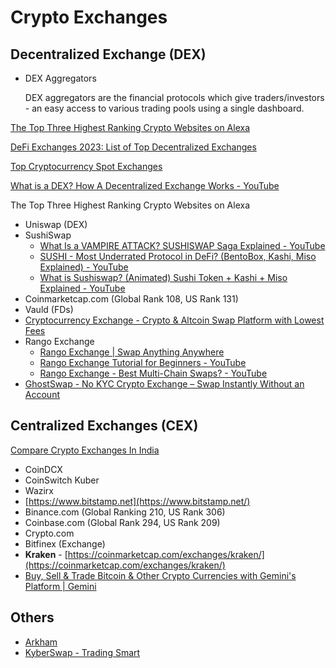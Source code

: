 # Crypto Exchanges

## Decentralized Exchange (DEX)

- DEX Aggregators

    DEX aggregators are the financial protocols which give traders/investors - an easy access to various trading pools using a single dashboard.

[The Top Three Highest Ranking Crypto Websites on Alexa](https://medium.com/@BountyBase/the-top-three-highest-ranking-crypto-websites-on-alexa-2a0afb0dbe61)

[DeFi Exchanges 2023: List of Top Decentralized Exchanges](https://milkroad.com/exchanges)

[Top Cryptocurrency Spot Exchanges](https://coinmarketcap.com/rankings/exchanges)

[What is a DEX? How A Decentralized Exchange Works - YouTube](https://www.youtube.com/watch?v=2tTVJL4bpTU)

The Top Three Highest Ranking Crypto Websites on Alexa

- Uniswap (DEX)
- SushiSwap
    - [What Is a VAMPIRE ATTACK? SUSHISWAP Saga Explained - YouTube](https://www.youtube.com/watch?v=UFjXwrCGuog&ab_channel=Finematics)
    - [SUSHI - Most Underrated Protocol in DeFi? (BentoBox, Kashi, Miso Explained) - YouTube](https://www.youtube.com/watch?v=Cbtvc8Eso_g)
    - [What is Sushiswap? (Animated) Sushi Token + Kashi + Miso Explained - YouTube](https://www.youtube.com/watch?v=NTYbVnENeVo)
- Coinmarketcap.com (Global Rank 108, US Rank 131)
- Vauld (FDs)
- [Cryptocurrency Exchange - Crypto & Altcoin Swap Platform with Lowest Fees](https://changelly.com/)
- Rango Exchange
	- [Rango Exchange \| Swap Anything Anywhere](https://rango.exchange/)
	- [Rango Exchange Tutorial for Beginners - YouTube](https://www.youtube.com/watch?v=PG3lKaQL-ZE)
	- [Rango Exchange - Best Multi-Chain Swaps? - YouTube](https://www.youtube.com/watch?v=S1lF5pqJfgw)
- [GhostSwap - No KYC Crypto Exchange – Swap Instantly Without an Account](https://ghostswap.io/)

## Centralized Exchanges (CEX)

[Compare Crypto Exchanges In India](https://www.forbes.com/advisor/in/investing/cryptocurrency/best-crypto-exchange-in-india/)

- CoinDCX
- CoinSwitch Kuber
- Wazirx
- [https://www.bitstamp.net](https://www.bitstamp.net/)
- Binance.com (Global Ranking 210, US Rank 306)
- Coinbase.com (Global Rank 294, US Rank 209)
- Crypto.com
- Bitfinex (Exchange)
- **Kraken** - [https://coinmarketcap.com/exchanges/kraken/](https://coinmarketcap.com/exchanges/kraken/)
- [Buy, Sell & Trade Bitcoin & Other Crypto Currencies with Gemini's Platform | Gemini](https://www.gemini.com/)

## Others

- [Arkham](https://platform.arkhamintelligence.com/)
- [KyberSwap - Trading Smart](https://kyberswap.com/swap/polygon/wsteth-to-stmatic)
